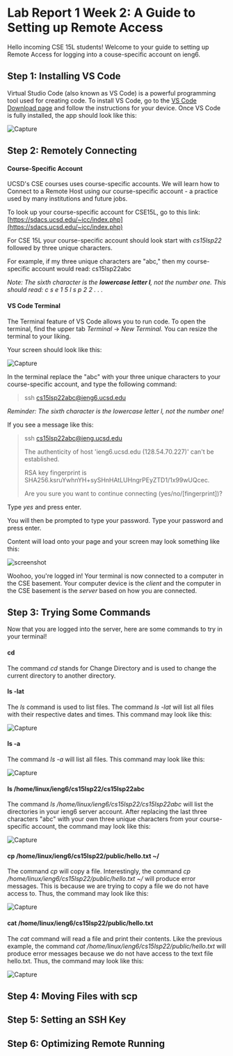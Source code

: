 # Lab Report 1 Week 2: A Guide to Setting up Remote Access

Hello incoming CSE 15L students! Welcome to your guide to setting up Remote Access for logging into a couse-specific account on ieng6.

## Step 1: Installing VS Code
Virtual Studio Code (also known as VS Code) is a powerful programming tool used for creating code. To install VS Code, go to the [VS Code Download page](https://code.visualstudio.com/) and follow the instructions for your device. Once VS Code is fully installed, the app should look like this:



![Capture](https://user-images.githubusercontent.com/103288140/162634613-fdc35664-fd35-4e2b-b32b-597ecfc05aaf.PNG)

## Step 2: Remotely Connecting

#### Course-Specific Account
UCSD's CSE courses uses course-specific accounts. We will learn how to Connect to a Remote Host using our course-specific account - a practice used by many institutions and future jobs.

To look up your course-specific account for CSE15L, go to this link: [https://sdacs.ucsd.edu/~icc/index.php](https://sdacs.ucsd.edu/~icc/index.php) 

For CSE 15L your course-specific account should look start with *cs15lsp22* followed by three unique characters.

For example, if my three unique characters are "abc," then my course-specific account would read: cs15lsp22abc

*Note: The sixth character is the **lowercase letter l**, not the number one. This should read: c s e 1 5 l s p 2 2 . . .*


#### VS Code Terminal
The Terminal feature of VS Code allows you to run code. To open the terminal, find the upper tab *Terminal* &rarr; *New Terminal.* You can resize the terminal to your liking. 

Your screen should look like this:



![Capture](https://user-images.githubusercontent.com/103288140/162635318-140ee022-0aca-4317-b37f-79a0b3a24ae5.PNG)

In the terminal replace the "abc" with your three unique characters to your course-specific account, and type the following command: 
> ssh cs15lsp22abc@ieng6.ucsd.edu

*Reminder: The sixth character is the lowercase letter l, not the number one!*

If you see a message like this:
> ssh cs15lsp22abc@ieng.ucsd.edu
> 
> The authenticity of host 'ieng6.ucsd.edu (128.54.70.227)' can't be established.
> 
> RSA key fingerprint is 
> SHA256.ksruYwhnYH+sySHnHAtLUHngrPEyZTD1/1x99wUQcec.
> 
> Are you sure you want to continue connecting
> (yes/no/[fingerprint])?

Type *yes* and press enter.

You will then be prompted to type your password. 
Type your password and press enter. 

Content will load onto your page and your screen may look something like this:



![screenshot](https://user-images.githubusercontent.com/103288140/162636340-bdcc58d6-1794-42de-ab6f-e0f3f6af6dbb.PNG)


Woohoo, you're logged in! Your terminal is now connected to a computer in the CSE basement. Your computer device is the *client* and the computer in the CSE basement is the *server* based on how you are connected. 

## Step 3: Trying Some Commands
Now that you are logged into the server, here are some commands to try in your terminal!

#### cd
The command *cd* stands for Change Directory and is used to change the current directory to another directory.

#### ls -lat
The *ls* command is used to list files. 
The command *ls -lat* will list all files with their respective dates and times. This command may look like this:



![Capture](https://user-images.githubusercontent.com/103288140/162639061-cde4df08-5d4f-47e8-aca0-10b3f1b48abd.PNG)

#### ls -a

The command *ls -a* will list all files. This command may look like this: 



![Capture](https://user-images.githubusercontent.com/103288140/162639089-286d87a8-9d91-4bf7-a6c5-414fc3face1d.PNG)


#### ls /home/linux/ieng6/cs15lsp22/cs15lsp22abc
The command *ls /home/linux/ieng6/cs15lsp22/cs15lsp22abc* will list the directories in your ieng6 server account. 
After replacing the last three characters "abc" with your own three unique characters from your course-specific account, the command may look like this: 



![Capture](https://user-images.githubusercontent.com/103288140/162639150-b15b42e9-c409-4a94-8336-0f08af949f95.PNG)


#### cp /home/linux/ieng6/cs15lsp22/public/hello.txt ~/
The command *cp* will copy a file. Interestingly, the command *cp /home/linux/ieng6/cs15lsp22/public/hello.txt ~/* will produce error messages. This is because we are trying to copy a file we do not have access to. Thus, the command may look like this:



![Capture](https://user-images.githubusercontent.com/103288140/162640064-769d4022-9653-453a-aa6c-7341deee877f.PNG)


#### cat /home/linux/ieng6/cs15lsp22/public/hello.txt
The *cat* command will read a file and print their contents. Like the previous example, the command *cat /home/linux/ieng6/cs15lsp22/public/hello.txt* will produce error messages because we do not have access to the text file hello.txt. Thus, the command may look like this:



![Capture](https://user-images.githubusercontent.com/103288140/162640167-9d5486f4-1198-48a5-bee0-98f1ce64c19d.PNG)



## Step 4: Moving Files with scp


## Step 5: Setting an SSH Key


## Step 6: Optimizing Remote Running



